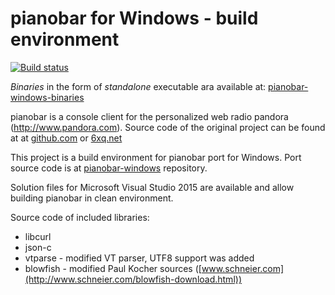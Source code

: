 pianobar for Windows - build environment
========

[![Build status](https://ci.appveyor.com/api/projects/status/yimv2fbp5m1stagi/branch/master?svg=true)](https://ci.appveyor.com/project/thedmd/pianobar-windows-build/branch/master)

*Binaries* in the form of *standalone* executable ara available at:
[pianobar-windows-binaries](https://github.com/thedmd/pianobar-windows-binaries)

pianobar is a console client for the personalized web radio pandora
(http://www.pandora.com). Source code of the original project can be found at
at [github.com](http://github.com/PromyLOPh/pianobar/) or [6xq.net](http://6xq.net/projects/pianobar/)

This project is a build environment for pianobar port for Windows. Port source
code is at [pianobar-windows](https://github.com/thedmd/pianobar-windows/) repository.

Solution files for Microsoft Visual Studio 2015 are available and allow building
pianobar in clean environment.

Source code of included libraries:
  - libcurl
  - json-c
  - vtparse - modified VT parser, UTF8 support was added
  - blowfish - modified Paul Kocher sources ([www.schneier.com](http://www.schneier.com/blowfish-download.html))

